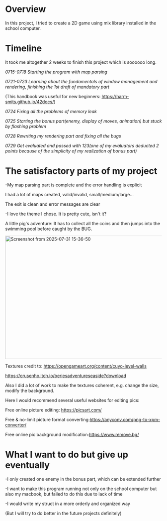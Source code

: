 # Overview
In this project, I tried to create a 2D game using mlx library installed in the school computer.
# Timeline
It took me altogether 2 weeks to finish this project which is soooooo long.

_0715-0718 Starting the program with map parsing_

_0721-0723 Learning about the fundamentals of window management and rendering, finishing the 1st draft of mandatory part_

(This handbook was useful for new beginners: https://harm-smits.github.io/42docs/)

_0724 Fixing all the problems of memory leak_

_0725 Starting the bonus part(enemy, display of moves, animation) but stuck by flashing problem_

_0728 Rewriting my rendering part and fixing all the bugs_

_0729 Get evaluated and passed with 123(one of my evaluators deducted 2 points because of the simplicity of my realization of bonus part)_
# The satisfactory parts of my project
-My map parsing part is complete and the error handling is explicit

I had a lot of maps created, valid/invalid, small/medium/large...

The exit is clean and error messages are clear

-I love the theme I chose. It is pretty cute, isn't it?

A little pig's adventure: It has to collect all the coins and then jumps into the swimming pool before caught by the BUG.

<img width="675" height="396" alt="Screenshot from 2025-07-31 15-36-50" src="https://github.com/user-attachments/assets/81d01e49-0e5e-4f9f-8266-5e39376f9767" />

Textures credit to: https://opengameart.org/content/cuyo-level-walls

https://crusenho.itch.io/beriesadventureseaside?download

Also I did a lot of work to make the textures coherent, e.g. change the size, modify the background.

Here I would recommend several useful websites for editing pics:

Free online picture editing: https://picsart.com/

Free & no-limit picture format converting:https://anyconv.com/png-to-xpm-converter/

Free online pic background modification:https://www.remove.bg/

# What I want to do but give up eventually

-I only created one enemy in the bonus part, which can be extended further

-I want to make this program running not only on the school computer but also my macbook, but failed to do this due to lack of time

-I would write my struct in a more orderly and organized way

(But I will try to do better in the future projects definitely)
